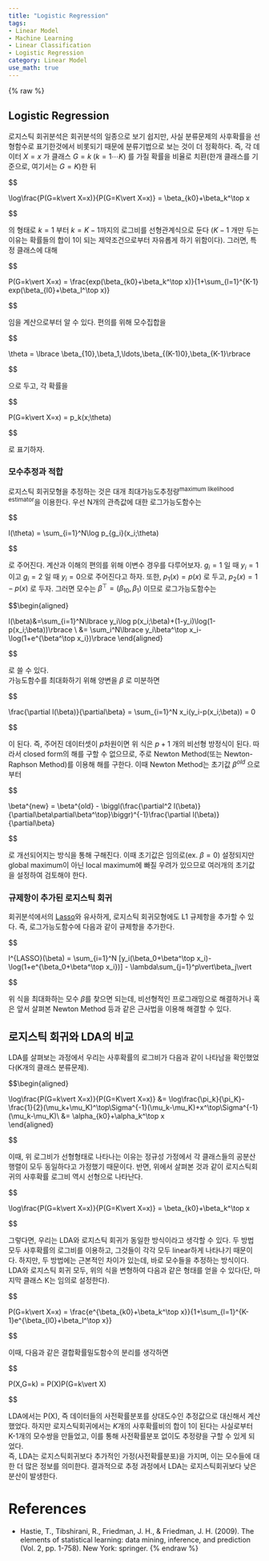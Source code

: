 ```yaml
---
title: "Logistic Regression"
tags:
- Linear Model
- Machine Learning
- Linear Classification
- Logistic Regression
category: Linear Model
use_math: true
---
```

{% raw %}
## Logistic Regression
로지스틱 회귀분석은 회귀분석의 일종으로 보기 쉽지만, 사실 분류문제의 사후확률을 선형함수로 표기한것에서 비롯되기 때문에 분류기법으로 보는 것이 더 정확하다. 즉, 각 데이터 $X=x$ 가 클래스 $G=k\;(k=1\cdots K)$ 를 가질 확률을 비율로 치환(한개 클래스를 기준으로, 여기서는 $G=K$)한 뒤   

$$

\log\frac{P(G=k\vert X=x)}{P(G=K\vert X=x)} = \beta_{k0}+\beta_k^\top x

$$

의 형태로 $k=1$ 부터 $k=K-1$까지의 로그비를 선형관계식으로 둔다 ($K-1$ 개만 두는 이유는 확률들의 합이 1이 되는 제약조건으로부터 자유롭게 하기 위함이다). 그러면, 특정 클래스에 대해   

$$

P(G=k\vert X=x) = \frac{exp(\beta_{k0}+\beta_k^\top x)}{1+\sum_{l=1}^{K-1} exp(\beta_{l0}+\beta_l^\top x)}

$$   

임을 계산으로부터 알 수 있다. 편의를 위해 모수집합을   

$$

\theta = \lbrace \beta_{10},\beta_1,\ldots,\beta_{(K-1)0},\beta_{K-1}\rbrace 

$$

으로 두고, 각 확률을   

$$

P(G=k\vert X=x) = p_k(x;\theta)

$$   

로 표기하자.   

### 모수추정과 적합
로지스틱 회귀모형을 추정하는 것은 대개 최대가능도추정량<sup>maximum likelihood estimator</sup>을 이용한다. 우선 N개의 관측값에 대한 로그가능도함수는    

$$

l(\theta) = \sum_{i=1}^N\log p_{g_i}(x_i;\theta)

$$   

로 주어진다. 계산과 이해의 편의를 위해 이변수 경우를 다루어보자. $g_i=1$ 일 때 $y_i=1$이고 $g_i=2$ 일 때 $y_i=0$으로 주어진다고 하자. 또한, $p_1(x)=p(x)$ 로 두고, $p_2(x) = 1-p(x)$ 로 두자. 그러면 모수는 $\beta^\top=(\beta_{10},\beta_1)$ 이므로 로그가능도함수는    

$$\begin{aligned}

l(\beta)&=\sum_{i=1}^N\lbrace y_i\log p(x_i;\beta)+(1-y_i)\log(1-p(x_i;\beta))\rbrace     \\
&= \sum_i^N\lbrace y_i\beta^\top x_i-\log(1+e^{\beta^\top x_i})\rbrace 
\end{aligned}

$$   

로 쓸 수 있다.    
가능도함수를 최대화하기 위해 양변을 $\beta$ 로 미분하면   

$$

\frac{\partial l(\beta)}{\partial\beta} = \sum_{i=1}^N x_i(y_i-p(x_i;\beta)) = 0

$$    

이 된다. 즉, 주어진 데이터셋이 $p$차원이면 위 식은 $p+1$ 개의 비선형 방정식이 된다. 따라서 closed form의 해를 구할 수 없으므로, 주로 Newton Method(또는 Newton-Raphson Method)를 이용해 해를 구한다. 이때 Newton Method는 초기값 $\beta^{old}$ 으로부터   

$$

\beta^{new} = \beta^{old} - \biggl(\frac{\partial^2 l(\beta)}{\partial\beta\partial\beta^\top}\biggr)^{-1}\frac{\partial l(\beta)}{\partial\beta}

$$

로 개선되어지는 방식을 통해 구해진다. 이때 초기값은 임의로(ex. $\beta=0$) 설정되지만 global maximum이 아닌 local maximum에 빠질 우려가 있으므로 여러개의 초기값을 설정하여 검토해야 한다.

### 규제항이 추가된 로지스틱 회귀
회귀분석에서의 [Lasso](https://ddangchani.github.io/linear%20model/linearreg1/)와 유사하게, 로지스틱 회귀모형에도 L1 규제항을 추가할 수 있다. 즉, 로그가능도함수에 다음과 같이 규제항을 추가한다.   

$$

l^{LASSO}(\beta) = \sum_{i=1}^N [y_i(\beta_0+\beta^\top x_i)-\log(1+e^{\beta_0+\beta^\top x_i})] - \lambda\sum_{j=1}^p\vert\beta_j\vert

$$

위 식을 최대화하는 모수 $\beta$를 찾으면 되는데, 비선형적인 프로그래밍으로 해결하거나 혹은 앞서 살펴본 Newton Method 등과 같은 근사법을 이용해 해결할 수 있다.

## 로지스틱 회귀와 LDA의 비교
LDA를 살펴보는 과정에서 우리는 사후확률의 로그비가 다음과 같이 나타남을 확인했었다(K개의 클래스 분류문제).   

$$\begin{aligned}

\log\frac{P(G=k\vert X=x)}{P(G=K\vert X=x)}
&= \log\frac{\pi_k}{\pi_K}-\frac{1}{2}(\mu_k+\mu_K)^\top\Sigma^{-1}(\mu_k-\mu_K)+x^\top\Sigma^{-1}(\mu_k-\mu_K)\\
&= \alpha_{k0}+\alpha_k^\top x    
\end{aligned}

$$   

이때, 위 로그비가 선형형태로 나타나는 이유는 정규성 가정에서 각 클래스들의 공분산행렬이 모두 동일하다고 가정했기 때문이다. 반면, 위에서 살펴본 것과 같이 로지스틱회귀의 사후확률 로그비 역시 선형으로 나타난다.   

$$

\log\frac{P(G=k\vert X=x)}{P(G=K\vert X=x)} = \beta_{k0}+\beta_k^\top x

$$

그렇다면, 우리는 LDA와 로지스틱 회귀가 동일한 방식이라고 생각할 수 있다. 두 방법 모두 사후확률의 로그비를 이용하고, 그것들이 각각 모두 linear하게 나타나기 때문이다. 하지만, 두 방법에는 근본적인 차이가 있는데, 바로 모수들을 추정하는 방식이다.   
LDA와 로지스틱 회귀 모두, 위의 식을 변형하여 다음과 같은 형태를 얻을 수 있다(단, 마지막 클래스 K는 임의로 설정한다).   

$$

P(G=k\vert X=x) = \frac{e^{\beta_{k0}+\beta_k^\top x}}{1+\sum_{l=1}^{K-1}e^{\beta_{l0}+\beta_l^\top x}}

$$

이때, 다음과 같은 결합확률밀도함수의 분리를 생각하면   

$$

P(X,G=k) = P(X)P(G=k\vert X)

$$

LDA에서는 P(X), 즉 데이터들의 사전확률분포를 상대도수인 추정값으로 대신해서 계산했었다. 하지만 로지스틱회귀에서는 $K$개의 사후확률비의 합이 1이 된다는 사실로부터 K-1개의 모수쌍을 만들었고, 이를 통해 사전확률분포 없이도 추정량을 구할 수 있게 되었다.   
즉, LDA는 로지스틱회귀보다 추가적인 가정(사전확률분포)을 가지며, 이는 모수들에 대한 더 많은 정보를 의미한다. 결과적으로 추정 과정에서 LDA는 로지스틱회귀보다 낮은 분산이 발생한다.


# References
 - Hastie, T., Tibshirani, R., Friedman, J. H., & Friedman, J. H. (2009). The elements of statistical learning: data mining, inference, and prediction (Vol. 2, pp. 1-758). New York: springer.
{% endraw %}